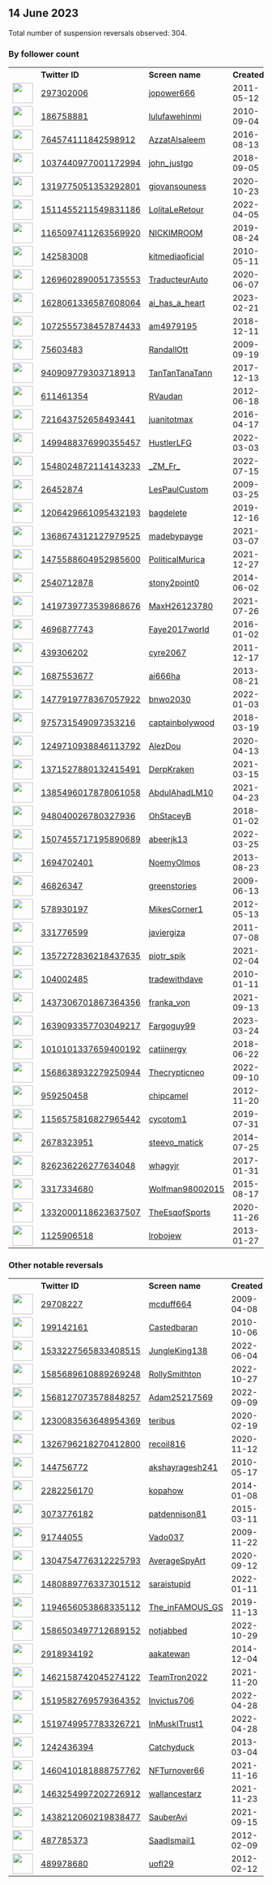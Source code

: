 
## 14 June 2023
Total number of suspension reversals observed: 304.

### By follower count
<table><tr><th></th><th align="left">Twitter ID</th><th align="left">Screen name</th>
<th align="left">Created</th><th align="left">Status</th><th align="left">Suspended</th><th align="left">Followers</th>
<tr><td><a href="https://pbs.twimg.com/profile_images/1633756666658185216/vD3hO_r5_normal.jpg"><img src="https://pbs.twimg.com/profile_images/1633756666658185216/vD3hO_r5_normal.jpg" width="40px" height="40px" align="center"/></a></td><td><a href="https://twitter.com/intent/user?user_id=297302006">297302006</a></td><td><a href="https://twitter.com/jopower666">jopower666</a></td><td>2011-05-12</td><td align="center"></td><td>2023-04-23</td><td>566249</td></tr>
<tr><td><a href="https://pbs.twimg.com/profile_images/1253972995758006272/OB-8pBpL_normal.jpg"><img src="https://pbs.twimg.com/profile_images/1253972995758006272/OB-8pBpL_normal.jpg" width="40px" height="40px" align="center"/></a></td><td><a href="https://twitter.com/intent/user?user_id=186758881">186758881</a></td><td><a href="https://twitter.com/lulufawehinmi">lulufawehinmi</a></td><td>2010-09-04</td><td align="center"></td><td>2023-01-29</td><td>54881</td></tr>
<tr><td><a href="https://pbs.twimg.com/profile_images/1577289040906403842/7BNAqPrc_normal.jpg"><img src="https://pbs.twimg.com/profile_images/1577289040906403842/7BNAqPrc_normal.jpg" width="40px" height="40px" align="center"/></a></td><td><a href="https://twitter.com/intent/user?user_id=764574111842598912">764574111842598912</a></td><td><a href="https://twitter.com/AzzatAlsaleem">AzzatAlsaleem</a></td><td>2016-08-13</td><td align="center"></td><td>2023-03-21</td><td>30156</td></tr>
<tr><td><a href="https://pbs.twimg.com/profile_images/1668938915401674754/PsT8JQo9_normal.jpg"><img src="https://pbs.twimg.com/profile_images/1668938915401674754/PsT8JQo9_normal.jpg" width="40px" height="40px" align="center"/></a></td><td><a href="https://twitter.com/intent/user?user_id=1037440977001172994">1037440977001172994</a></td><td><a href="https://twitter.com/john_justgo">john_justgo</a></td><td>2018-09-05</td><td align="center"></td><td></td><td>14042</td></tr>
<tr><td><a href="https://pbs.twimg.com/profile_images/1664333227035598864/PKptya0s_normal.jpg"><img src="https://pbs.twimg.com/profile_images/1664333227035598864/PKptya0s_normal.jpg" width="40px" height="40px" align="center"/></a></td><td><a href="https://twitter.com/intent/user?user_id=1319775051353292801">1319775051353292801</a></td><td><a href="https://twitter.com/giovansouness">giovansouness</a></td><td>2020-10-23</td><td align="center"></td><td>2023-05-30</td><td>13585</td></tr>
<tr><td><a href="https://pbs.twimg.com/profile_images/1626731029129056256/ib9qCCbo_normal.jpg"><img src="https://pbs.twimg.com/profile_images/1626731029129056256/ib9qCCbo_normal.jpg" width="40px" height="40px" align="center"/></a></td><td><a href="https://twitter.com/intent/user?user_id=1511455211549831186">1511455211549831186</a></td><td><a href="https://twitter.com/LolitaLeRetour">LolitaLeRetour</a></td><td>2022-04-05</td><td align="center"></td><td>2023-06-09</td><td>7301</td></tr>
<tr><td><a href="https://pbs.twimg.com/profile_images/1667360387753181184/pQeJxER7_normal.jpg"><img src="https://pbs.twimg.com/profile_images/1667360387753181184/pQeJxER7_normal.jpg" width="40px" height="40px" align="center"/></a></td><td><a href="https://twitter.com/intent/user?user_id=1165097411263569920">1165097411263569920</a></td><td><a href="https://twitter.com/NICKIMROOM">NICKIMROOM</a></td><td>2019-08-24</td><td align="center"></td><td>2023-05-17</td><td>6348</td></tr>
<tr><td><a href="https://pbs.twimg.com/profile_images/1640377096760352768/RGr2a3v__normal.jpg"><img src="https://pbs.twimg.com/profile_images/1640377096760352768/RGr2a3v__normal.jpg" width="40px" height="40px" align="center"/></a></td><td><a href="https://twitter.com/intent/user?user_id=142583008">142583008</a></td><td><a href="https://twitter.com/kitmediaoficial">kitmediaoficial</a></td><td>2010-05-11</td><td align="center"></td><td>2023-06-06</td><td>5526</td></tr>
<tr><td><a href="https://pbs.twimg.com/profile_images/1667844020943351809/Zye4b-2p_normal.jpg"><img src="https://pbs.twimg.com/profile_images/1667844020943351809/Zye4b-2p_normal.jpg" width="40px" height="40px" align="center"/></a></td><td><a href="https://twitter.com/intent/user?user_id=1269602890051735553">1269602890051735553</a></td><td><a href="https://twitter.com/TraducteurAuto">TraducteurAuto</a></td><td>2020-06-07</td><td align="center"></td><td>2022-03-17</td><td>5458</td></tr>
<tr><td><a href="https://pbs.twimg.com/profile_images/1636660398484258821/6-oePTwP_normal.jpg"><img src="https://pbs.twimg.com/profile_images/1636660398484258821/6-oePTwP_normal.jpg" width="40px" height="40px" align="center"/></a></td><td><a href="https://twitter.com/intent/user?user_id=1628061336587608064">1628061336587608064</a></td><td><a href="https://twitter.com/ai_has_a_heart">ai_has_a_heart</a></td><td>2023-02-21</td><td align="center"></td><td>2023-06-05</td><td>3960</td></tr>
<tr><td><a href="https://pbs.twimg.com/profile_images/1653495366619222041/1BMeArjt_normal.jpg"><img src="https://pbs.twimg.com/profile_images/1653495366619222041/1BMeArjt_normal.jpg" width="40px" height="40px" align="center"/></a></td><td><a href="https://twitter.com/intent/user?user_id=1072555738457874433">1072555738457874433</a></td><td><a href="https://twitter.com/am4979195">am4979195</a></td><td>2018-12-11</td><td align="center"></td><td>2023-05-25</td><td>3881</td></tr>
<tr><td><a href="https://pbs.twimg.com/profile_images/2915420493/0ed71835c97d3028c8305de8c075fc99_normal.png"><img src="https://pbs.twimg.com/profile_images/2915420493/0ed71835c97d3028c8305de8c075fc99_normal.png" width="40px" height="40px" align="center"/></a></td><td><a href="https://twitter.com/intent/user?user_id=75603483">75603483</a></td><td><a href="https://twitter.com/RandallOtt">RandallOtt</a></td><td>2009-09-19</td><td align="center">🔒</td><td>2022-05-06</td><td>3323</td></tr>
<tr><td><a href="https://pbs.twimg.com/profile_images/1590370333961363456/U23nbN2h_normal.jpg"><img src="https://pbs.twimg.com/profile_images/1590370333961363456/U23nbN2h_normal.jpg" width="40px" height="40px" align="center"/></a></td><td><a href="https://twitter.com/intent/user?user_id=940909779303718913">940909779303718913</a></td><td><a href="https://twitter.com/TanTanTanaTann">TanTanTanaTann</a></td><td>2017-12-13</td><td align="center"></td><td>2022-11-13</td><td>3235</td></tr>
<tr><td><a href="https://pbs.twimg.com/profile_images/1277106823183687681/JuqpzW88_normal.jpg"><img src="https://pbs.twimg.com/profile_images/1277106823183687681/JuqpzW88_normal.jpg" width="40px" height="40px" align="center"/></a></td><td><a href="https://twitter.com/intent/user?user_id=611461354">611461354</a></td><td><a href="https://twitter.com/RVaudan">RVaudan</a></td><td>2012-06-18</td><td align="center">🔒</td><td>2023-05-02</td><td>2691</td></tr>
<tr><td><a href="https://pbs.twimg.com/profile_images/1487852897450737675/WrhPtA3-_normal.jpg"><img src="https://pbs.twimg.com/profile_images/1487852897450737675/WrhPtA3-_normal.jpg" width="40px" height="40px" align="center"/></a></td><td><a href="https://twitter.com/intent/user?user_id=721643752658493441">721643752658493441</a></td><td><a href="https://twitter.com/juanitotmax">juanitotmax</a></td><td>2016-04-17</td><td align="center"></td><td>2022-08-19</td><td>2613</td></tr>
<tr><td><a href="https://pbs.twimg.com/profile_images/1640081024704032773/bMc2aEgp_normal.jpg"><img src="https://pbs.twimg.com/profile_images/1640081024704032773/bMc2aEgp_normal.jpg" width="40px" height="40px" align="center"/></a></td><td><a href="https://twitter.com/intent/user?user_id=1499488376990355457">1499488376990355457</a></td><td><a href="https://twitter.com/HustlerLFG">HustlerLFG</a></td><td>2022-03-03</td><td align="center"></td><td>2023-06-03</td><td>2505</td></tr>
<tr><td><a href="https://pbs.twimg.com/profile_images/1668635479397519360/wAwY-MIU_normal.jpg"><img src="https://pbs.twimg.com/profile_images/1668635479397519360/wAwY-MIU_normal.jpg" width="40px" height="40px" align="center"/></a></td><td><a href="https://twitter.com/intent/user?user_id=1548024872114143233">1548024872114143233</a></td><td><a href="https://twitter.com/_ZM_Fr_">_ZM_Fr_</a></td><td>2022-07-15</td><td align="center">🔒</td><td>2023-02-18</td><td>2398</td></tr>
<tr><td><a href="https://pbs.twimg.com/profile_images/1038313030356938752/bM1A7-22_normal.jpg"><img src="https://pbs.twimg.com/profile_images/1038313030356938752/bM1A7-22_normal.jpg" width="40px" height="40px" align="center"/></a></td><td><a href="https://twitter.com/intent/user?user_id=26452874">26452874</a></td><td><a href="https://twitter.com/LesPaulCustom">LesPaulCustom</a></td><td>2009-03-25</td><td align="center"></td><td></td><td>2216</td></tr>
<tr><td><a href="https://pbs.twimg.com/profile_images/1661074250457919491/5fA9sr_e_normal.jpg"><img src="https://pbs.twimg.com/profile_images/1661074250457919491/5fA9sr_e_normal.jpg" width="40px" height="40px" align="center"/></a></td><td><a href="https://twitter.com/intent/user?user_id=1206429661095432193">1206429661095432193</a></td><td><a href="https://twitter.com/bagdelete">bagdelete</a></td><td>2019-12-16</td><td align="center"></td><td>2023-06-01</td><td>2203</td></tr>
<tr><td><a href="https://pbs.twimg.com/profile_images/1668434514551382016/dcCMYUav_normal.jpg"><img src="https://pbs.twimg.com/profile_images/1668434514551382016/dcCMYUav_normal.jpg" width="40px" height="40px" align="center"/></a></td><td><a href="https://twitter.com/intent/user?user_id=1368674312127979525">1368674312127979525</a></td><td><a href="https://twitter.com/madebypayge">madebypayge</a></td><td>2021-03-07</td><td align="center"></td><td>2022-11-12</td><td>2006</td></tr>
<tr><td><a href="https://pbs.twimg.com/profile_images/1636456090077372416/180k99az_normal.jpg"><img src="https://pbs.twimg.com/profile_images/1636456090077372416/180k99az_normal.jpg" width="40px" height="40px" align="center"/></a></td><td><a href="https://twitter.com/intent/user?user_id=1475588604952985600">1475588604952985600</a></td><td><a href="https://twitter.com/PoliticalMurica">PoliticalMurica</a></td><td>2021-12-27</td><td align="center"></td><td>2023-05-28</td><td>1961</td></tr>
<tr><td><a href="https://pbs.twimg.com/profile_images/1495078621475651588/VKV8vlpT_normal.jpg"><img src="https://pbs.twimg.com/profile_images/1495078621475651588/VKV8vlpT_normal.jpg" width="40px" height="40px" align="center"/></a></td><td><a href="https://twitter.com/intent/user?user_id=2540712878">2540712878</a></td><td><a href="https://twitter.com/stony2point0">stony2point0</a></td><td>2014-06-02</td><td align="center"></td><td>2022-12-02</td><td>1863</td></tr>
<tr><td><a href="https://pbs.twimg.com/profile_images/1652259804369371137/FrJfchPR_normal.jpg"><img src="https://pbs.twimg.com/profile_images/1652259804369371137/FrJfchPR_normal.jpg" width="40px" height="40px" align="center"/></a></td><td><a href="https://twitter.com/intent/user?user_id=1419739773539868676">1419739773539868676</a></td><td><a href="https://twitter.com/MaxH26123780">MaxH26123780</a></td><td>2021-07-26</td><td align="center"></td><td>2023-03-06</td><td>1842</td></tr>
<tr><td><a href="https://pbs.twimg.com/profile_images/735336698528333825/fSpvnTJv_normal.jpg"><img src="https://pbs.twimg.com/profile_images/735336698528333825/fSpvnTJv_normal.jpg" width="40px" height="40px" align="center"/></a></td><td><a href="https://twitter.com/intent/user?user_id=4696877743">4696877743</a></td><td><a href="https://twitter.com/Faye2017world">Faye2017world</a></td><td>2016-01-02</td><td align="center"></td><td></td><td>1832</td></tr>
<tr><td><a href="https://pbs.twimg.com/profile_images/1507757256741376000/TzWGbqHl_normal.jpg"><img src="https://pbs.twimg.com/profile_images/1507757256741376000/TzWGbqHl_normal.jpg" width="40px" height="40px" align="center"/></a></td><td><a href="https://twitter.com/intent/user?user_id=439306202">439306202</a></td><td><a href="https://twitter.com/cyre2067">cyre2067</a></td><td>2011-12-17</td><td align="center"></td><td>2022-03-27</td><td>1789</td></tr>
<tr><td><a href="https://pbs.twimg.com/profile_images/1343810729527435265/_WDtAAAl_normal.jpg"><img src="https://pbs.twimg.com/profile_images/1343810729527435265/_WDtAAAl_normal.jpg" width="40px" height="40px" align="center"/></a></td><td><a href="https://twitter.com/intent/user?user_id=1687553677">1687553677</a></td><td><a href="https://twitter.com/ai666ha">ai666ha</a></td><td>2013-08-21</td><td align="center"></td><td></td><td>1776</td></tr>
<tr><td><a href="https://pbs.twimg.com/profile_images/1477921411331198978/nLaXEbnY_normal.jpg"><img src="https://pbs.twimg.com/profile_images/1477921411331198978/nLaXEbnY_normal.jpg" width="40px" height="40px" align="center"/></a></td><td><a href="https://twitter.com/intent/user?user_id=1477919778367057922">1477919778367057922</a></td><td><a href="https://twitter.com/bnwo2030">bnwo2030</a></td><td>2022-01-03</td><td align="center"></td><td>2023-06-02</td><td>1672</td></tr>
<tr><td><a href="https://pbs.twimg.com/profile_images/1486925454338576388/1hZ3aUVJ_normal.jpg"><img src="https://pbs.twimg.com/profile_images/1486925454338576388/1hZ3aUVJ_normal.jpg" width="40px" height="40px" align="center"/></a></td><td><a href="https://twitter.com/intent/user?user_id=975731549097353216">975731549097353216</a></td><td><a href="https://twitter.com/captainbolywood">captainbolywood</a></td><td>2018-03-19</td><td align="center"></td><td>2022-08-06</td><td>1656</td></tr>
<tr><td><a href="https://pbs.twimg.com/profile_images/1668222798248960000/R67JVXIP_normal.jpg"><img src="https://pbs.twimg.com/profile_images/1668222798248960000/R67JVXIP_normal.jpg" width="40px" height="40px" align="center"/></a></td><td><a href="https://twitter.com/intent/user?user_id=1249710938846113792">1249710938846113792</a></td><td><a href="https://twitter.com/AlezDou">AlezDou</a></td><td>2020-04-13</td><td align="center"></td><td>2022-04-11</td><td>1651</td></tr>
<tr><td><a href="https://pbs.twimg.com/profile_images/1666939904285081600/ehw2f1gp_normal.jpg"><img src="https://pbs.twimg.com/profile_images/1666939904285081600/ehw2f1gp_normal.jpg" width="40px" height="40px" align="center"/></a></td><td><a href="https://twitter.com/intent/user?user_id=1371527880132415491">1371527880132415491</a></td><td><a href="https://twitter.com/DerpKraken">DerpKraken</a></td><td>2021-03-15</td><td align="center"></td><td>2023-05-27</td><td>1636</td></tr>
<tr><td><a href="https://pbs.twimg.com/profile_images/1667265140633358480/qzHIl_mh_normal.jpg"><img src="https://pbs.twimg.com/profile_images/1667265140633358480/qzHIl_mh_normal.jpg" width="40px" height="40px" align="center"/></a></td><td><a href="https://twitter.com/intent/user?user_id=1385496017878061058">1385496017878061058</a></td><td><a href="https://twitter.com/AbdulAhadLM10">AbdulAhadLM10</a></td><td>2021-04-23</td><td align="center"></td><td>2023-06-01</td><td>1576</td></tr>
<tr><td><a href="https://pbs.twimg.com/profile_images/1518713384874741792/Lfc5isS7_normal.jpg"><img src="https://pbs.twimg.com/profile_images/1518713384874741792/Lfc5isS7_normal.jpg" width="40px" height="40px" align="center"/></a></td><td><a href="https://twitter.com/intent/user?user_id=948040026780327936">948040026780327936</a></td><td><a href="https://twitter.com/OhStaceyB">OhStaceyB</a></td><td>2018-01-02</td><td align="center"></td><td>2022-09-09</td><td>1496</td></tr>
<tr><td><a href="https://pbs.twimg.com/profile_images/1662696543785287681/zwwmIj2D_normal.jpg"><img src="https://pbs.twimg.com/profile_images/1662696543785287681/zwwmIj2D_normal.jpg" width="40px" height="40px" align="center"/></a></td><td><a href="https://twitter.com/intent/user?user_id=1507455717195890689">1507455717195890689</a></td><td><a href="https://twitter.com/abeerjk13">abeerjk13</a></td><td>2022-03-25</td><td align="center"></td><td>2023-06-04</td><td>1481</td></tr>
<tr><td><a href="https://pbs.twimg.com/profile_images/1613800767944531969/9pu7SGqd_normal.jpg"><img src="https://pbs.twimg.com/profile_images/1613800767944531969/9pu7SGqd_normal.jpg" width="40px" height="40px" align="center"/></a></td><td><a href="https://twitter.com/intent/user?user_id=1694702401">1694702401</a></td><td><a href="https://twitter.com/NoemyOlmos">NoemyOlmos</a></td><td>2013-08-23</td><td align="center"></td><td>2023-05-30</td><td>1470</td></tr>
<tr><td><a href="https://pbs.twimg.com/profile_images/1669084004430086150/axnjYr5s_normal.jpg"><img src="https://pbs.twimg.com/profile_images/1669084004430086150/axnjYr5s_normal.jpg" width="40px" height="40px" align="center"/></a></td><td><a href="https://twitter.com/intent/user?user_id=46826347">46826347</a></td><td><a href="https://twitter.com/greenstories">greenstories</a></td><td>2009-06-13</td><td align="center"></td><td></td><td>1412</td></tr>
<tr><td><a href="https://pbs.twimg.com/profile_images/1163059733668012033/9ptWCzr0_normal.jpg"><img src="https://pbs.twimg.com/profile_images/1163059733668012033/9ptWCzr0_normal.jpg" width="40px" height="40px" align="center"/></a></td><td><a href="https://twitter.com/intent/user?user_id=578930197">578930197</a></td><td><a href="https://twitter.com/MikesCorner1">MikesCorner1</a></td><td>2012-05-13</td><td align="center"></td><td></td><td>1279</td></tr>
<tr><td><a href="https://pbs.twimg.com/profile_images/1454847802996109313/WenwAjBc_normal.jpg"><img src="https://pbs.twimg.com/profile_images/1454847802996109313/WenwAjBc_normal.jpg" width="40px" height="40px" align="center"/></a></td><td><a href="https://twitter.com/intent/user?user_id=331776599">331776599</a></td><td><a href="https://twitter.com/javiergiza">javiergiza</a></td><td>2011-07-08</td><td align="center"></td><td>2022-08-19</td><td>1225</td></tr>
<tr><td><a href="https://pbs.twimg.com/profile_images/1509829086474125323/VpmaPf2y_normal.jpg"><img src="https://pbs.twimg.com/profile_images/1509829086474125323/VpmaPf2y_normal.jpg" width="40px" height="40px" align="center"/></a></td><td><a href="https://twitter.com/intent/user?user_id=1357272836218437635">1357272836218437635</a></td><td><a href="https://twitter.com/piotr_spik">piotr_spik</a></td><td>2021-02-04</td><td align="center"></td><td>2023-06-02</td><td>1220</td></tr>
<tr><td><a href="https://pbs.twimg.com/profile_images/683717604800856064/IHTwFL_m_normal.jpg"><img src="https://pbs.twimg.com/profile_images/683717604800856064/IHTwFL_m_normal.jpg" width="40px" height="40px" align="center"/></a></td><td><a href="https://twitter.com/intent/user?user_id=104002485">104002485</a></td><td><a href="https://twitter.com/tradewithdave">tradewithdave</a></td><td>2010-01-11</td><td align="center"></td><td></td><td>1176</td></tr>
<tr><td><a href="https://pbs.twimg.com/profile_images/1437308072842698752/WM595t6W_normal.jpg"><img src="https://pbs.twimg.com/profile_images/1437308072842698752/WM595t6W_normal.jpg" width="40px" height="40px" align="center"/></a></td><td><a href="https://twitter.com/intent/user?user_id=1437306701867364356">1437306701867364356</a></td><td><a href="https://twitter.com/franka_von">franka_von</a></td><td>2021-09-13</td><td align="center"></td><td>2022-08-10</td><td>1169</td></tr>
<tr><td><a href="https://pbs.twimg.com/profile_images/1639402344302403591/uJxy6SAk_normal.jpg"><img src="https://pbs.twimg.com/profile_images/1639402344302403591/uJxy6SAk_normal.jpg" width="40px" height="40px" align="center"/></a></td><td><a href="https://twitter.com/intent/user?user_id=1639093357703049217">1639093357703049217</a></td><td><a href="https://twitter.com/Fargoguy99">Fargoguy99</a></td><td>2023-03-24</td><td align="center"></td><td>2023-06-01</td><td>1042</td></tr>
<tr><td><a href="https://pbs.twimg.com/profile_images/1324565975191199746/SwX8K0Km_normal.jpg"><img src="https://pbs.twimg.com/profile_images/1324565975191199746/SwX8K0Km_normal.jpg" width="40px" height="40px" align="center"/></a></td><td><a href="https://twitter.com/intent/user?user_id=1010101337659400192">1010101337659400192</a></td><td><a href="https://twitter.com/catiinergy">catiinergy</a></td><td>2018-06-22</td><td align="center"></td><td></td><td>1032</td></tr>
<tr><td><a href="https://pbs.twimg.com/profile_images/1569896901780340736/6UX9ad2h_normal.jpg"><img src="https://pbs.twimg.com/profile_images/1569896901780340736/6UX9ad2h_normal.jpg" width="40px" height="40px" align="center"/></a></td><td><a href="https://twitter.com/intent/user?user_id=1568638932279250944">1568638932279250944</a></td><td><a href="https://twitter.com/Thecrypticneo">Thecrypticneo</a></td><td>2022-09-10</td><td align="center"></td><td>2023-05-12</td><td>901</td></tr>
<tr><td><a href="https://pbs.twimg.com/profile_images/1347928777351962624/2aMBsCHc_normal.jpg"><img src="https://pbs.twimg.com/profile_images/1347928777351962624/2aMBsCHc_normal.jpg" width="40px" height="40px" align="center"/></a></td><td><a href="https://twitter.com/intent/user?user_id=959250458">959250458</a></td><td><a href="https://twitter.com/chipcamel">chipcamel</a></td><td>2012-11-20</td><td align="center"></td><td></td><td>878</td></tr>
<tr><td><a href="https://pbs.twimg.com/profile_images/1476616255306096656/Ib6hDd9x_normal.jpg"><img src="https://pbs.twimg.com/profile_images/1476616255306096656/Ib6hDd9x_normal.jpg" width="40px" height="40px" align="center"/></a></td><td><a href="https://twitter.com/intent/user?user_id=1156575816827965442">1156575816827965442</a></td><td><a href="https://twitter.com/cycotom1">cycotom1</a></td><td>2019-07-31</td><td align="center"></td><td>2023-01-05</td><td>878</td></tr>
<tr><td><a href="https://pbs.twimg.com/profile_images/1529861366286278661/buLsEfOv_normal.jpg"><img src="https://pbs.twimg.com/profile_images/1529861366286278661/buLsEfOv_normal.jpg" width="40px" height="40px" align="center"/></a></td><td><a href="https://twitter.com/intent/user?user_id=2678323951">2678323951</a></td><td><a href="https://twitter.com/steevo_matick">steevo_matick</a></td><td>2014-07-25</td><td align="center"></td><td>2023-05-28</td><td>871</td></tr>
<tr><td><a href="https://pbs.twimg.com/profile_images/1659312736621273088/BGogZAII_normal.jpg"><img src="https://pbs.twimg.com/profile_images/1659312736621273088/BGogZAII_normal.jpg" width="40px" height="40px" align="center"/></a></td><td><a href="https://twitter.com/intent/user?user_id=826236226277634048">826236226277634048</a></td><td><a href="https://twitter.com/whagyjr">whagyjr</a></td><td>2017-01-31</td><td align="center"></td><td>2023-05-29</td><td>850</td></tr>
<tr><td><a href="https://pbs.twimg.com/profile_images/1346121740733222912/v6xIQ22N_normal.jpg"><img src="https://pbs.twimg.com/profile_images/1346121740733222912/v6xIQ22N_normal.jpg" width="40px" height="40px" align="center"/></a></td><td><a href="https://twitter.com/intent/user?user_id=3317334680">3317334680</a></td><td><a href="https://twitter.com/Wolfman98002015">Wolfman98002015</a></td><td>2015-08-17</td><td align="center"></td><td>2023-05-28</td><td>806</td></tr>
<tr><td><a href="https://pbs.twimg.com/profile_images/1658677772678578177/USOe5S6T_normal.jpg"><img src="https://pbs.twimg.com/profile_images/1658677772678578177/USOe5S6T_normal.jpg" width="40px" height="40px" align="center"/></a></td><td><a href="https://twitter.com/intent/user?user_id=1332000118623637507">1332000118623637507</a></td><td><a href="https://twitter.com/TheEsqofSports">TheEsqofSports</a></td><td>2020-11-26</td><td align="center"></td><td></td><td>775</td></tr>
<tr><td><a href="https://pbs.twimg.com/profile_images/1057695690787352576/3l6ElASd_normal.jpg"><img src="https://pbs.twimg.com/profile_images/1057695690787352576/3l6ElASd_normal.jpg" width="40px" height="40px" align="center"/></a></td><td><a href="https://twitter.com/intent/user?user_id=1125906518">1125906518</a></td><td><a href="https://twitter.com/lrobojew">lrobojew</a></td><td>2013-01-27</td><td align="center"></td><td></td><td>746</td></tr>
</table>

### Other notable reversals
<table><tr><th></th><th align="left">Twitter ID</th><th align="left">Screen name</th>
<th align="left">Created</th><th align="left">Status</th><th align="left">Suspended</th><th align="left">Followers</th>
<tr><td><a href="https://pbs.twimg.com/profile_images/1658623266053935105/k22t_XRh_normal.jpg"><img src="https://pbs.twimg.com/profile_images/1658623266053935105/k22t_XRh_normal.jpg" width="40px" height="40px" align="center"/></a></td><td><a href="https://twitter.com/intent/user?user_id=29708227">29708227</a></td><td><a href="https://twitter.com/mcduff664">mcduff664</a></td><td>2009-04-08</td><td align="center"></td><td>2023-05-28</td><td>168</td></tr>
<tr><td><a href="https://pbs.twimg.com/profile_images/1517543865644896256/V5yfyjBO_normal.jpg"><img src="https://pbs.twimg.com/profile_images/1517543865644896256/V5yfyjBO_normal.jpg" width="40px" height="40px" align="center"/></a></td><td><a href="https://twitter.com/intent/user?user_id=199142161">199142161</a></td><td><a href="https://twitter.com/Castedbaran">Castedbaran</a></td><td>2010-10-06</td><td align="center"></td><td>2023-05-28</td><td>28</td></tr>
<tr><td><a href="https://pbs.twimg.com/profile_images/1533228099306934272/J7MGMV0N_normal.jpg"><img src="https://pbs.twimg.com/profile_images/1533228099306934272/J7MGMV0N_normal.jpg" width="40px" height="40px" align="center"/></a></td><td><a href="https://twitter.com/intent/user?user_id=1533227565833408515">1533227565833408515</a></td><td><a href="https://twitter.com/JungleKing138">JungleKing138</a></td><td>2022-06-04</td><td align="center"></td><td>2022-12-12</td><td>23</td></tr>
<tr><td><a href="https://pbs.twimg.com/profile_images/1586317648605827072/OZXANHKO_normal.jpg"><img src="https://pbs.twimg.com/profile_images/1586317648605827072/OZXANHKO_normal.jpg" width="40px" height="40px" align="center"/></a></td><td><a href="https://twitter.com/intent/user?user_id=1585689610889269248">1585689610889269248</a></td><td><a href="https://twitter.com/RollySmithton">RollySmithton</a></td><td>2022-10-27</td><td align="center"></td><td>2022-11-07</td><td>14</td></tr>
<tr><td><a href="https://pbs.twimg.com/profile_images/1668700725193461762/b7OD3ZxO_normal.jpg"><img src="https://pbs.twimg.com/profile_images/1668700725193461762/b7OD3ZxO_normal.jpg" width="40px" height="40px" align="center"/></a></td><td><a href="https://twitter.com/intent/user?user_id=1568127073578848257">1568127073578848257</a></td><td><a href="https://twitter.com/Adam25217569">Adam25217569</a></td><td>2022-09-09</td><td align="center"></td><td>2023-06-08</td><td>565</td></tr>
<tr><td><a href="https://pbs.twimg.com/profile_images/1611013560775372803/Yw2IBJOm_normal.jpg"><img src="https://pbs.twimg.com/profile_images/1611013560775372803/Yw2IBJOm_normal.jpg" width="40px" height="40px" align="center"/></a></td><td><a href="https://twitter.com/intent/user?user_id=1230083563648954369">1230083563648954369</a></td><td><a href="https://twitter.com/teribus">teribus</a></td><td>2020-02-19</td><td align="center"></td><td>2023-05-28</td><td>141</td></tr>
<tr><td><a href="https://pbs.twimg.com/profile_images/1569679984981118977/ds7B-7OX_normal.jpg"><img src="https://pbs.twimg.com/profile_images/1569679984981118977/ds7B-7OX_normal.jpg" width="40px" height="40px" align="center"/></a></td><td><a href="https://twitter.com/intent/user?user_id=1326796218270412800">1326796218270412800</a></td><td><a href="https://twitter.com/recoil816">recoil816</a></td><td>2020-11-12</td><td align="center">🔒</td><td>2022-12-30</td><td>2</td></tr>
<tr><td><a href="https://pbs.twimg.com/profile_images/1119229327952859141/sIgjb2El_normal.jpg"><img src="https://pbs.twimg.com/profile_images/1119229327952859141/sIgjb2El_normal.jpg" width="40px" height="40px" align="center"/></a></td><td><a href="https://twitter.com/intent/user?user_id=144756772">144756772</a></td><td><a href="https://twitter.com/akshayragesh241">akshayragesh241</a></td><td>2010-05-17</td><td align="center"></td><td>2023-05-31</td><td>64</td></tr>
<tr><td><a href="https://pbs.twimg.com/profile_images/499210576250540032/_IWhcQfc_normal.jpeg"><img src="https://pbs.twimg.com/profile_images/499210576250540032/_IWhcQfc_normal.jpeg" width="40px" height="40px" align="center"/></a></td><td><a href="https://twitter.com/intent/user?user_id=2282256170">2282256170</a></td><td><a href="https://twitter.com/kopahow">kopahow</a></td><td>2014-01-08</td><td align="center"></td><td>2022-06-29</td><td>63</td></tr>
<tr><td><a href="https://pbs.twimg.com/profile_images/576120156323213312/k0F6QrMv_normal.jpeg"><img src="https://pbs.twimg.com/profile_images/576120156323213312/k0F6QrMv_normal.jpeg" width="40px" height="40px" align="center"/></a></td><td><a href="https://twitter.com/intent/user?user_id=3073776182">3073776182</a></td><td><a href="https://twitter.com/patdennison81">patdennison81</a></td><td>2015-03-11</td><td align="center"></td><td>2023-06-01</td><td>21</td></tr>
<tr><td><a href="https://pbs.twimg.com/profile_images/1666888651647623169/NqG-p-3m_normal.jpg"><img src="https://pbs.twimg.com/profile_images/1666888651647623169/NqG-p-3m_normal.jpg" width="40px" height="40px" align="center"/></a></td><td><a href="https://twitter.com/intent/user?user_id=91744055">91744055</a></td><td><a href="https://twitter.com/Vado037">Vado037</a></td><td>2009-11-22</td><td align="center">🔒</td><td>2023-03-28</td><td>13</td></tr>
<tr><td><a href="https://pbs.twimg.com/profile_images/1437698241844310016/cy8Ks8If_normal.jpg"><img src="https://pbs.twimg.com/profile_images/1437698241844310016/cy8Ks8If_normal.jpg" width="40px" height="40px" align="center"/></a></td><td><a href="https://twitter.com/intent/user?user_id=1304754776312225793">1304754776312225793</a></td><td><a href="https://twitter.com/AverageSpyArt">AverageSpyArt</a></td><td>2020-09-12</td><td align="center"></td><td>2023-05-28</td><td>269</td></tr>
<tr><td><a href="https://pbs.twimg.com/profile_images/1629766648969273345/bdr5O7xn_normal.jpg"><img src="https://pbs.twimg.com/profile_images/1629766648969273345/bdr5O7xn_normal.jpg" width="40px" height="40px" align="center"/></a></td><td><a href="https://twitter.com/intent/user?user_id=1480889776337301512">1480889776337301512</a></td><td><a href="https://twitter.com/saraistupid">saraistupid</a></td><td>2022-01-11</td><td align="center"></td><td>2023-03-27</td><td>156</td></tr>
<tr><td><a href="https://pbs.twimg.com/profile_images/1663291246712872962/6--v9YnC_normal.jpg"><img src="https://pbs.twimg.com/profile_images/1663291246712872962/6--v9YnC_normal.jpg" width="40px" height="40px" align="center"/></a></td><td><a href="https://twitter.com/intent/user?user_id=1194656053868335112">1194656053868335112</a></td><td><a href="https://twitter.com/The_inFAMOUS_GS">The_inFAMOUS_GS</a></td><td>2019-11-13</td><td align="center"></td><td>2023-05-28</td><td>462</td></tr>
<tr><td><a href="https://pbs.twimg.com/profile_images/1586503633423564800/hUiqs1_A_normal.jpg"><img src="https://pbs.twimg.com/profile_images/1586503633423564800/hUiqs1_A_normal.jpg" width="40px" height="40px" align="center"/></a></td><td><a href="https://twitter.com/intent/user?user_id=1586503497712689152">1586503497712689152</a></td><td><a href="https://twitter.com/notjabbed">notjabbed</a></td><td>2022-10-29</td><td align="center"></td><td>2022-12-28</td><td>11</td></tr>
<tr><td><a href="https://pbs.twimg.com/profile_images/1338221430471737344/jX5uzDk5_normal.jpg"><img src="https://pbs.twimg.com/profile_images/1338221430471737344/jX5uzDk5_normal.jpg" width="40px" height="40px" align="center"/></a></td><td><a href="https://twitter.com/intent/user?user_id=2918934192">2918934192</a></td><td><a href="https://twitter.com/aakatewan">aakatewan</a></td><td>2014-12-04</td><td align="center"></td><td>2023-06-01</td><td>31</td></tr>
<tr><td><a href="https://pbs.twimg.com/profile_images/1489304961431355392/tH9VuKxE_normal.jpg"><img src="https://pbs.twimg.com/profile_images/1489304961431355392/tH9VuKxE_normal.jpg" width="40px" height="40px" align="center"/></a></td><td><a href="https://twitter.com/intent/user?user_id=1462158742045274122">1462158742045274122</a></td><td><a href="https://twitter.com/TeamTron2022">TeamTron2022</a></td><td>2021-11-20</td><td align="center"></td><td>2023-02-02</td><td>44</td></tr>
<tr><td><a href="https://pbs.twimg.com/profile_images/1523175147170983936/jAD-Vc-J_normal.jpg"><img src="https://pbs.twimg.com/profile_images/1523175147170983936/jAD-Vc-J_normal.jpg" width="40px" height="40px" align="center"/></a></td><td><a href="https://twitter.com/intent/user?user_id=1519582769579364352">1519582769579364352</a></td><td><a href="https://twitter.com/Invictus706">Invictus706</a></td><td>2022-04-28</td><td align="center"></td><td>2022-11-21</td><td>43</td></tr>
<tr><td><a href="https://pbs.twimg.com/profile_images/1584257640779186179/AI2QVrOL_normal.jpg"><img src="https://pbs.twimg.com/profile_images/1584257640779186179/AI2QVrOL_normal.jpg" width="40px" height="40px" align="center"/></a></td><td><a href="https://twitter.com/intent/user?user_id=1519749957783326721">1519749957783326721</a></td><td><a href="https://twitter.com/InMuskITrust1">InMuskITrust1</a></td><td>2022-04-28</td><td align="center"></td><td>2023-06-09</td><td>98</td></tr>
<tr><td><a href="https://pbs.twimg.com/profile_images/1461246965019205637/nUS5IMsI_normal.jpg"><img src="https://pbs.twimg.com/profile_images/1461246965019205637/nUS5IMsI_normal.jpg" width="40px" height="40px" align="center"/></a></td><td><a href="https://twitter.com/intent/user?user_id=1242436394">1242436394</a></td><td><a href="https://twitter.com/Catchyduck">Catchyduck</a></td><td>2013-03-04</td><td align="center"></td><td>2023-06-02</td><td>49</td></tr>
<tr><td><a href="https://pbs.twimg.com/profile_images/1460411877218041858/zZU3xBG1_normal.jpg"><img src="https://pbs.twimg.com/profile_images/1460411877218041858/zZU3xBG1_normal.jpg" width="40px" height="40px" align="center"/></a></td><td><a href="https://twitter.com/intent/user?user_id=1460410181888757762">1460410181888757762</a></td><td><a href="https://twitter.com/NFTurnover66">NFTurnover66</a></td><td>2021-11-16</td><td align="center"></td><td>2023-02-03</td><td>61</td></tr>
<tr><td><a href="https://pbs.twimg.com/profile_images/1489392352343076865/Uxsj6InE_normal.jpg"><img src="https://pbs.twimg.com/profile_images/1489392352343076865/Uxsj6InE_normal.jpg" width="40px" height="40px" align="center"/></a></td><td><a href="https://twitter.com/intent/user?user_id=1463254997202726912">1463254997202726912</a></td><td><a href="https://twitter.com/wallancestarz">wallancestarz</a></td><td>2021-11-23</td><td align="center"></td><td>2023-02-06</td><td>12</td></tr>
<tr><td><a href="https://pbs.twimg.com/profile_images/1650672600987713537/-zfeckqk_normal.jpg"><img src="https://pbs.twimg.com/profile_images/1650672600987713537/-zfeckqk_normal.jpg" width="40px" height="40px" align="center"/></a></td><td><a href="https://twitter.com/intent/user?user_id=1438212060219838477">1438212060219838477</a></td><td><a href="https://twitter.com/SauberAvi">SauberAvi</a></td><td>2021-09-15</td><td align="center"></td><td>2023-05-18</td><td>587</td></tr>
<tr><td><a href="https://abs.twimg.com/sticky/default_profile_images/default_profile_normal.png"><img src="https://abs.twimg.com/sticky/default_profile_images/default_profile_normal.png" width="40px" height="40px" align="center"/></a></td><td><a href="https://twitter.com/intent/user?user_id=487785373">487785373</a></td><td><a href="https://twitter.com/SaadIsmail1">SaadIsmail1</a></td><td>2012-02-09</td><td align="center"></td><td>2023-05-23</td><td>1</td></tr>
<tr><td><a href="https://pbs.twimg.com/profile_images/1601347479785689088/x6K7bFNL_normal.jpg"><img src="https://pbs.twimg.com/profile_images/1601347479785689088/x6K7bFNL_normal.jpg" width="40px" height="40px" align="center"/></a></td><td><a href="https://twitter.com/intent/user?user_id=489978680">489978680</a></td><td><a href="https://twitter.com/uofl29">uofl29</a></td><td>2012-02-12</td><td align="center"></td><td>2023-06-10</td><td>24</td></tr>
</table>
